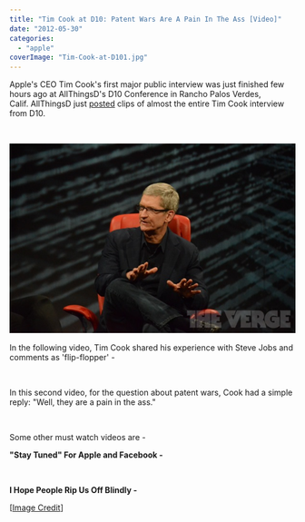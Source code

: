 ```yaml
---
title: "Tim Cook at D10: Patent Wars Are A Pain In The Ass [Video]"
date: "2012-05-30"
categories: 
  - "apple"
coverImage: "Tim-Cook-at-D101.jpg"
---
```


Apple's CEO Tim Cook's first major public interview was just finished few hours ago at AllThingsD's D10 Conference in Rancho Palos Verdes, Calif. AllThingsD just [posted](http://video.allthingsd.com/video/d10-video-jobs-was-an-awesome-flip-flopper/EF532336-C942-48DB-931F-58C355023681) clips of almost the entire Tim Cook interview from D10.

 

[![](images/Tim-Cook-at-D101.jpg "Tim Cook at D10")](http://iCosmoGeek.com/wp-content/uploads/2012/05/Tim-Cook-at-D101.jpg)

In the following video, Tim Cook shared his experience with Steve Jobs and comments as 'flip-flopper' -

 

In this second video, for the question about patent wars, Cook had a simple reply: "Well, they are a pain in the ass."

 

Some other must watch videos are -

**"Stay Tuned" For Apple and Facebook -** 

 

**I Hope People Rip Us Off Blindly -** 

\[[Image Credit](http://live.theverge.com/Event/Tim_Cook_live_at_D10_2?Page=2)\]

